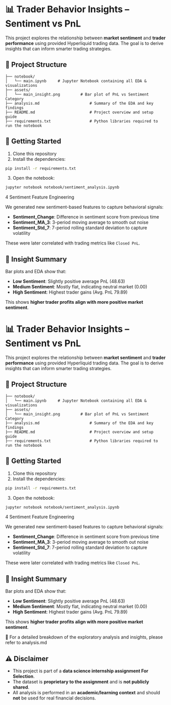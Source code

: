 # 📊 Trader Behavior Insights – Sentiment vs PnL

This project explores the relationship between **market sentiment** and **trader performance** using provided Hyperliquid trading data. The goal is to derive insights that can inform smarter trading strategies.

## 📁 Project Structure

```
├── notebook/
│   └── main.ipynb     # Jupyter Notebook containing all EDA & visualizations
├── assets/
│   └── main_insight.png         # Bar plot of PnL vs Sentiment Category
├── analysis.md                      # Summary of the EDA and key findings
├── README.md                        # Project overview and setup guide
├── requirements.txt                 # Python libraries required to run the notebook
```

## 📌 Getting Started

1. Clone this repository
2. Install the dependencies:

```bash
pip install -r requirements.txt
```

3. Open the notebook:

```bash
jupyter notebook notebook/sentiment_analysis.ipynb
```

4  Sentiment Feature Engineering

We generated new sentiment-based features to capture behavioral signals:

- **Sentiment_Change**: Difference in sentiment score from previous time
- **Sentiment_MA_3**: 3-period moving average to smooth out noise
- **Sentiment_Std_7**: 7-period rolling standard deviation to capture volatility

These were later correlated with trading metrics like `Closed PnL`.

## 🧠 Insight Summary

Bar plots and EDA show that:

- **Low Sentiment**: Slightly positive average PnL (48.63)
- **Medium Sentiment**: Mostly flat, indicating neutral market (0.00)
- **High Sentiment**: Highest trader gains (Avg. PnL 79.89)

This shows **higher trader profits align with more positive market sentiment**.

# 📊 Trader Behavior Insights – Sentiment vs PnL

This project explores the relationship between **market sentiment** and **trader performance** using provided Hyperliquid trading data. The goal is to derive insights that can inform smarter trading strategies.

## 📁 Project Structure

```
├── notebook/
│   └── main.ipynb     # Jupyter Notebook containing all EDA & visualizations
├── assets/
│   └── main_insight.png         # Bar plot of PnL vs Sentiment Category
├── analysis.md                      # Summary of the EDA and key findings
├── README.md                        # Project overview and setup guide
├── requirements.txt                 # Python libraries required to run the notebook
```

## 📌 Getting Started

1. Clone this repository
2. Install the dependencies:

```bash
pip install -r requirements.txt
```

3. Open the notebook:

```bash
jupyter notebook notebook/sentiment_analysis.ipynb
```

4  Sentiment Feature Engineering

We generated new sentiment-based features to capture behavioral signals:

- **Sentiment_Change**: Difference in sentiment score from previous time
- **Sentiment_MA_3**: 3-period moving average to smooth out noise
- **Sentiment_Std_7**: 7-period rolling standard deviation to capture volatility

These were later correlated with trading metrics like `Closed PnL`.

## 🧠 Insight Summary

Bar plots and EDA show that:

- **Low Sentiment**: Slightly positive average PnL (48.63)
- **Medium Sentiment**: Mostly flat, indicating neutral market (0.00)
- **High Sentiment**: Highest trader gains (Avg. PnL 79.89)

This shows **higher trader profits align with more positive market sentiment**.

📌 For a detailed breakdown of the exploratory analysis and insights, please refer to analysis.md

## ⚠️ Disclaimer

- This project is part of a **data science internship assignment For Selection**.
- The dataset is **proprietary to the assignment** and is **not publicly shared**.
- All analysis is performed in an **academic/learning context** and should **not** be used for real financial decisions.
